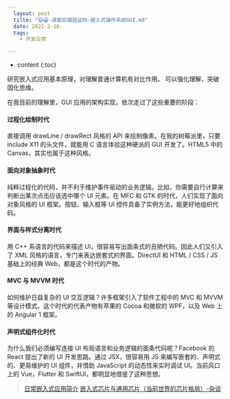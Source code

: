 ```yaml
---
  layout: post
  tilte: "😄😁-读取后端验证码-嵌入式操作系统GUI.md"
  date: 2022-3-16-
  tags: 
    - 开发日常

---
```



* content
{:toc}


研究嵌入式应用基本原理，对理解普通计算机有对比作用。
可以强化理解，突破固化思维。

在我目前的理解里，GUI 应用的架构实现，依次走过了这些重要的阶段：

#### 过程化绘制时代 
直接调用 drawLine / drawRect 风格的 API 来绘制像素。在我的树莓派里，只要 include X11 的头文件，就能用 C 语言体验这种硬派的 GUI 开发了。HTML5 中的 Canvas，其实也属于这种风格。

#### 面向对象抽象时代 
纯粹过程化的代码，并不利于维护事件驱动的业务逻辑。比如，你需要自行计算来判断出某次点击应该选中哪个 UI 元素。在 MFC 和 GTK 的时代，人们实现了面向对象风格的 UI 框架。按钮、输入框等 UI 控件具备了实例方法，能更好地组织代码。

#### 界面与样式分离时代 
用 C++ 系语言的代码来描述 UI，很容易写出面条式的丑陋代码。因此人们又引入了 XML 风格的语言，专门来表达嵌套式的界面。DirectUI 和 HTML / CSS / JS 基础上的经典 Web，都是这个时代的产物。

#### MVC 与 MVVM 时代 
如何维护日益复杂的 UI 交互逻辑？许多框架引入了软件工程中的 MVC 和 MVVM 等设计模式。这个时代的代表产物有苹果的 Cocoa 和微软的 WPF，以及 Web 上的 Angular 1 框架。

#### 声明式组件化时代
为什么我们必须编写连接 UI 布局语言和业务逻辑的面条代码呢？Facebook 的 React 提出了新的 UI 开发思路。通过 JSX，很容易用 JS 来编写嵌套的、声明式的、更易维护的 UI 组件，并借助 JavaScript 的动态性来实时调试 UI。当前风口上的 Vue，Flutter 和 SwiftUI，都明显地借鉴了这种思想。

> [日常嵌入式应用简介](https://zh.digi.com/blog/post/examples-of-embedded-systems)
[嵌入式芯片与通用芯片（当前世界的芯片格局）-杂谈](https://blog.csdn.net/L_0x0b/article/details/107361944)
